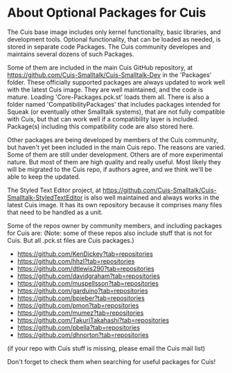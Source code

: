 About Optional Packages for Cuis
================================

The Cuis base image includes only kernel functionailty, basic libraries, and development tools. Optional functionality, that can be loaded as needed, is stored in separate code Packages. The Cuis community developes and maintains several dozens of such Packages.

Some of them are included in the main Cuis GitHub repository, at https://github.com/Cuis-Smalltalk/Cuis-Smalltalk-Dev in the 'Packages' folder. These officially supported packages are always updated to work well with the latest Cuis image. They are well maintained, and the code is mature. Loading 'Core-Packages.pck.st' loads them all. There is also a folder named 'CompatibilityPackages' that includes packages intended for Squeak (or eventually other Smalltalk systems), that are not fully compatible with Cuis, but that can work well if a compatibility layer is included. Package(s) including this compatibility code are also stored here.

Other packages are being developed by members of the Cuis community, but haven't yet been included in the main Cuis repo. The reasons are varied. Some of them are still under development. Others are of more experimental nature. But most of them are high quality and really useful. Most likely they will be migrated to the Cuis repo, if authors agree, and we think we'll be able to keep the updated.

The Styled Text Editor project, at https://github.com/Cuis-Smalltalk/Cuis-Smalltalk-StyledTextEditor is also well maintained and always works in the latest Cuis image. It has its own repository because it comprises many files that need to be handled as a unit.

Some of the repos owner by community members, and including packages for Cuis are:
(Note: some of these repos also include stuff that is not for Cuis. But all .pck.st files are Cuis packages.)

- https://github.com/KenDickey?tab=repositories
- https://github.com/hhzl?tab=repositories
- https://github.com/dtlewis290?tab=repositories
- https://github.com/davidgraham?tab=repositories
- https://github.com/muspellsson?tab=repositories
- https://github.com/garduino?tab=repositories
- https://github.com/bpieber?tab=repositories
- https://github.com/pmon?tab=repositories
- https://github.com/mumez?tab=repositories
- https://github.com/TakuriTakahashi?tab=repositories
- https://github.com/pbella?tab=repositories
- https://github.com/dhnorton?tab=repositories

(if your repo with Cuis stuff is missing, please email the Cuis mail list)

Don't forget to check them when searching for useful packages for Cuis!